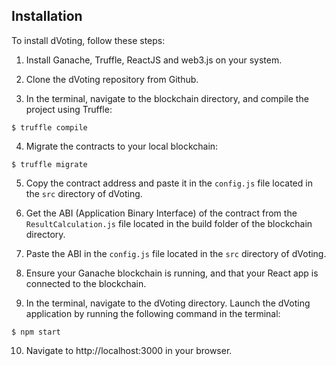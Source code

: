
## Installation

To install dVoting, follow these steps:

1. Install Ganache, Truffle, ReactJS and web3.js on your system.

2. Clone the dVoting repository from Github.

3. In the terminal, navigate to the blockchain directory, and compile the project using Truffle:

```$ truffle compile```

4. Migrate the contracts to your local blockchain:

```$ truffle migrate```

5. Copy the contract address and paste it in the `config.js` file located in the `src` directory of dVoting.

6. Get the ABI (Application Binary Interface) of the contract from the `ResultCalculation.js` file located in the build folder of the blockchain directory.

7. Paste the ABI in the `config.js` file located in the `src` directory of dVoting.

8. Ensure your Ganache blockchain is running, and that your React app is connected to the blockchain.

9. In the terminal, navigate to the dVoting directory. Launch the dVoting application by running the following command in the terminal:

```$ npm start```

10. Navigate to http://localhost:3000 in your browser.
